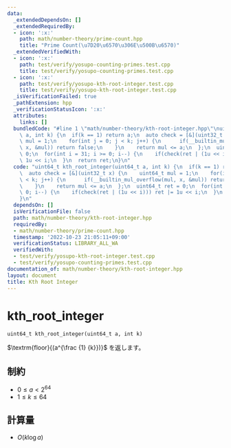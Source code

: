 ```yaml
---
data:
  _extendedDependsOn: []
  _extendedRequiredBy:
  - icon: ':x:'
    path: math/number-theory/prime-count.hpp
    title: "Prime Count(\u7D20\u6570\u306E\u500B\u6570)"
  _extendedVerifiedWith:
  - icon: ':x:'
    path: test/verify/yosupo-counting-primes.test.cpp
    title: test/verify/yosupo-counting-primes.test.cpp
  - icon: ':x:'
    path: test/verify/yosupo-kth-root-integer.test.cpp
    title: test/verify/yosupo-kth-root-integer.test.cpp
  _isVerificationFailed: true
  _pathExtension: hpp
  _verificationStatusIcon: ':x:'
  attributes:
    links: []
  bundledCode: "#line 1 \"math/number-theory/kth-root-integer.hpp\"\nuint64_t kth_root_integer(uint64_t\
    \ a, int k) {\n  if(k == 1) return a;\n  auto check = [&](uint32_t x) {\n    uint64_t\
    \ mul = 1;\n    for(int j = 0; j < k; j++) {\n      if(__builtin_mul_overflow(mul,\
    \ x, &mul)) return false;\n    }\n    return mul <= a;\n  };\n  uint64_t ret =\
    \ 0;\n  for(int i = 31; i >= 0; i--) {\n    if(check(ret | (1u << i))) ret |=\
    \ 1u << i;\n  }\n  return ret;\n}\n"
  code: "uint64_t kth_root_integer(uint64_t a, int k) {\n  if(k == 1) return a;\n\
    \  auto check = [&](uint32_t x) {\n    uint64_t mul = 1;\n    for(int j = 0; j\
    \ < k; j++) {\n      if(__builtin_mul_overflow(mul, x, &mul)) return false;\n\
    \    }\n    return mul <= a;\n  };\n  uint64_t ret = 0;\n  for(int i = 31; i >=\
    \ 0; i--) {\n    if(check(ret | (1u << i))) ret |= 1u << i;\n  }\n  return ret;\n\
    }\n"
  dependsOn: []
  isVerificationFile: false
  path: math/number-theory/kth-root-integer.hpp
  requiredBy:
  - math/number-theory/prime-count.hpp
  timestamp: '2022-10-23 21:05:11+09:00'
  verificationStatus: LIBRARY_ALL_WA
  verifiedWith:
  - test/verify/yosupo-kth-root-integer.test.cpp
  - test/verify/yosupo-counting-primes.test.cpp
documentation_of: math/number-theory/kth-root-integer.hpp
layout: document
title: Kth Root Integer
---
```


# kth_root_integer

```
uint64_t kth_root_integer(uint64_t a, int k)
```

$\textrm{floor}{(a^{\frac {1} {k}})}$ を返します。

## 制約

- $0 \leq a \lt 2^{64}$
- $1 \leq k \leq 64$

## 計算量

- $O(k \log a)$

